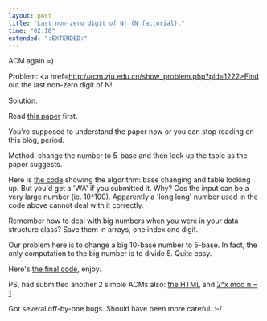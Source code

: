 ```yaml
---
layout: post
title: "Last non-zero digit of N! (N factorial)."
time: "02:18"
extended: ":EXTENDED:"
---
```


ACM again =)

Problem: <a href=http://acm.zju.edu.cn/show_problem.php?pid=1222>Find out the last non-zero digit of N!</a>.

Solution:

Read <a href=http://www.mathpages.com/home/kmath489.htm>this paper</a> first.

You're supposed to understand the paper now or you can stop reading on this blog, period.

Method: change the number to 5-base and then look up the table as the paper suggests.

Here is <a href=http://linuxfire.dhis.org/~alecs/code/last.c>the code</a> showing the algorithm: base changing and table looking up. But you'd get a 'WA' if you submitted it. Why? Cos the input can be a very large number (ie. 10^100). Apparently a 'long long' number used in the code above cannot deal with it correctly. 

Remember how to deal with big numbers when you were in your data structure class? Save them in arrays, one index one digit.

Our problem here is to change a big 10-base number to 5-base. In fact, the only computation to the big number is to divide 5. Quite easy.

Here's <a href=http://linuxfire.dhis.org/~alecs/code/biglast.c>the final code</a>, enjoy.


PS, had submitted another 2 simple ACMs also: <a href=http://linuxfire.dhis.org/~alecs/code/html.c>the HTML</a> and <a href=http://linuxfire.dhis.org/~alecs/code/mod.c>2^x mod n = 1</a>


Got several off-by-one bugs. Should have been more careful. :-/

